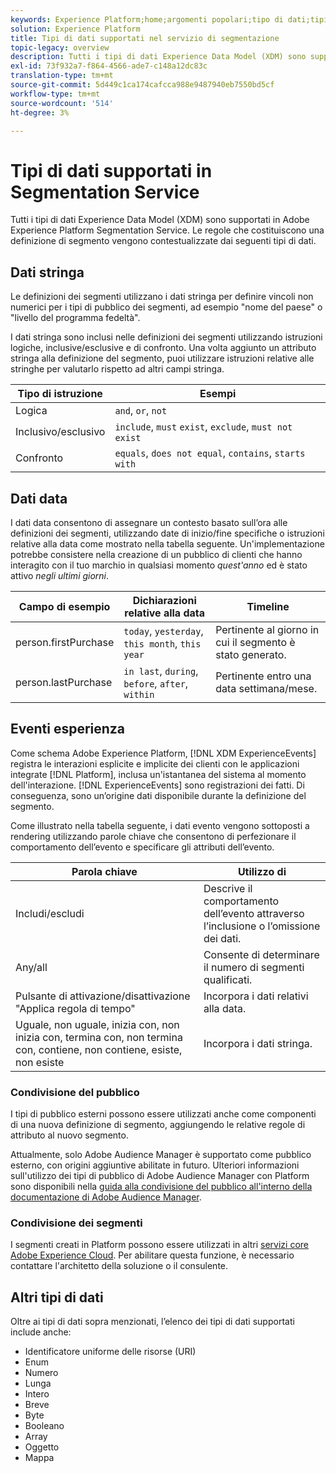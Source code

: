 ```yaml
---
keywords: Experience Platform;home;argomenti popolari;tipo di dati;tipi di dati;tipi di dati;tipo di dati;tipi di dati di segmentazione;segmentazione;segmentazione;servizio di segmentazione;tipi di dati di servizio di segmentazione;
solution: Experience Platform
title: Tipi di dati supportati nel servizio di segmentazione
topic-legacy: overview
description: Tutti i tipi di dati Experience Data Model (XDM) sono supportati in Adobe Segmentation Service. Le regole che costituiscono una definizione di segmento vengono contestualizzate dai seguenti tipi di dati.
exl-id: 73f932a7-f864-4566-ade7-c148a12dc83c
translation-type: tm+mt
source-git-commit: 5d449c1ca174cafcca988e9487940eb7550bd5cf
workflow-type: tm+mt
source-wordcount: '514'
ht-degree: 3%

---
```


# Tipi di dati supportati in Segmentation Service

Tutti i tipi di dati Experience Data Model (XDM) sono supportati in Adobe Experience Platform Segmentation Service. Le regole che costituiscono una definizione di segmento vengono contestualizzate dai seguenti tipi di dati.

## Dati stringa

Le definizioni dei segmenti utilizzano i dati stringa per definire vincoli non numerici per i tipi di pubblico dei segmenti, ad esempio &quot;nome del paese&quot; o &quot;livello del programma fedeltà&quot;.

I dati stringa sono inclusi nelle definizioni dei segmenti utilizzando istruzioni logiche, inclusive/esclusive e di confronto. Una volta aggiunto un attributo stringa alla definizione del segmento, puoi utilizzare istruzioni relative alle stringhe per valutarlo rispetto ad altri campi stringa.

| Tipo di istruzione | Esempi |
| -------------- | -------- |
| Logica | `and`, `or`, `not` |
| Inclusivo/esclusivo | `include`, `must` `exist`, `exclude`, `must not exist` |
| Confronto | `equals`, `does not equal`, `contains`, `starts with` |

## Dati data

I dati data consentono di assegnare un contesto basato sull’ora alle definizioni dei segmenti, utilizzando date di inizio/fine specifiche o istruzioni relative alla data come mostrato nella tabella seguente. Un&#39;implementazione potrebbe consistere nella creazione di un pubblico di clienti che hanno interagito con il tuo marchio in qualsiasi momento *quest&#39;anno* ed è stato attivo *negli ultimi giorni*.

| Campo di esempio | Dichiarazioni relative alla data | Timeline  |
| ------------- | ------------------------ | --------- |
| person.firstPurchase | `today`,  `yesterday`,  `this month`,  `this year` | Pertinente al giorno in cui il segmento è stato generato. |
| person.lastPurchase | `in last`, `during`, `before`, `after`, `within` | Pertinente entro una data settimana/mese. |

## Eventi esperienza

Come schema Adobe Experience Platform, [!DNL XDM ExperienceEvents] registra le interazioni esplicite e implicite dei clienti con le applicazioni integrate [!DNL Platform], inclusa un&#39;istantanea del sistema al momento dell&#39;interazione. [!DNL ExperienceEvents] sono registrazioni dei fatti. Di conseguenza, sono un’origine dati disponibile durante la definizione del segmento.

Come illustrato nella tabella seguente, i dati evento vengono sottoposti a rendering utilizzando parole chiave che consentono di perfezionare il comportamento dell’evento e specificare gli attributi dell’evento.

| Parola chiave | Utilizzo di  |
| ------- | --- |
| Includi/escludi | Descrive il comportamento dell’evento attraverso l’inclusione o l’omissione dei dati. |
| Any/all | Consente di determinare il numero di segmenti qualificati. |
| Pulsante di attivazione/disattivazione &quot;Applica regola di tempo&quot; | Incorpora i dati relativi alla data. |
| Uguale, non uguale, inizia con, non inizia con, termina con, non termina con, contiene, non contiene, esiste, non esiste | Incorpora i dati stringa. |

### Condivisione del pubblico

I tipi di pubblico esterni possono essere utilizzati anche come componenti di una nuova definizione di segmento, aggiungendo le relative regole di attributo al nuovo segmento.

Attualmente, solo Adobe Audience Manager è supportato come pubblico esterno, con origini aggiuntive abilitate in futuro. Ulteriori informazioni sull&#39;utilizzo dei tipi di pubblico di Adobe Audience Manager con Platform sono disponibili nella [guida alla condivisione del pubblico all&#39;interno della documentazione di Adobe Audience Manager](https://docs.adobe.com/content/help/en/audience-manager/user-guide/implementation-integration-guides/integration-experience-platform/aam-aep-audience-sharing.html).

### Condivisione dei segmenti

I segmenti creati in Platform possono essere utilizzati in altri [servizi core Adobe Experience Cloud](https://docs.adobe.com/content/help/it-IT/core-services/interface/experience-cloud.html). Per abilitare questa funzione, è necessario contattare l&#39;architetto della soluzione o il consulente.

## Altri tipi di dati

Oltre ai tipi di dati sopra menzionati, l’elenco dei tipi di dati supportati include anche:

- Identificatore uniforme delle risorse (URI)
- Enum
- Numero
- Lunga
- Intero
- Breve
- Byte
- Booleano
- Array
- Oggetto
- Mappa
